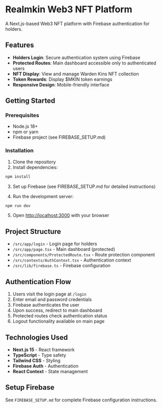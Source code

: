 # Realmkin Web3 NFT Platform

A Next.js-based Web3 NFT platform with Firebase authentication for holders.

## Features

- **Holders Login**: Secure authentication system using Firebase
- **Protected Routes**: Main dashboard accessible only to authenticated users
- **NFT Display**: View and manage Warden Kins NFT collection
- **Token Rewards**: Display $MKIN token earnings
- **Responsive Design**: Mobile-friendly interface

## Getting Started

### Prerequisites

- Node.js 18+
- npm or yarn
- Firebase project (see FIREBASE_SETUP.md)

### Installation

1. Clone the repository
2. Install dependencies:

```bash
npm install
```

3. Set up Firebase (see FIREBASE_SETUP.md for detailed instructions)

4. Run the development server:

```bash
npm run dev
```

5. Open [http://localhost:3000](http://localhost:3000) with your browser

## Project Structure

- `/src/app/login` - Login page for holders
- `/src/app/page.tsx` - Main dashboard (protected)
- `/src/components/ProtectedRoute.tsx` - Route protection component
- `/src/contexts/AuthContext.tsx` - Authentication context
- `/src/lib/firebase.ts` - Firebase configuration

## Authentication Flow

1. Users visit the login page at `/login`
2. Enter email and password credentials
3. Firebase authenticates the user
4. Upon success, redirect to main dashboard
5. Protected routes check authentication status
6. Logout functionality available on main page

## Technologies Used

- **Next.js 15** - React framework
- **TypeScript** - Type safety
- **Tailwind CSS** - Styling
- **Firebase Auth** - Authentication
- **React Context** - State management

## Setup Firebase

See `FIREBASE_SETUP.md` for complete Firebase configuration instructions.
